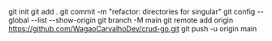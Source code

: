 git init
git add .
git commit -m "refactor: directories for singular"
git config --global --list --show-origin
git branch -M main
git remote add origin https://github.com/WagaoCarvalhoDev/crud-go.git
git push -u origin main